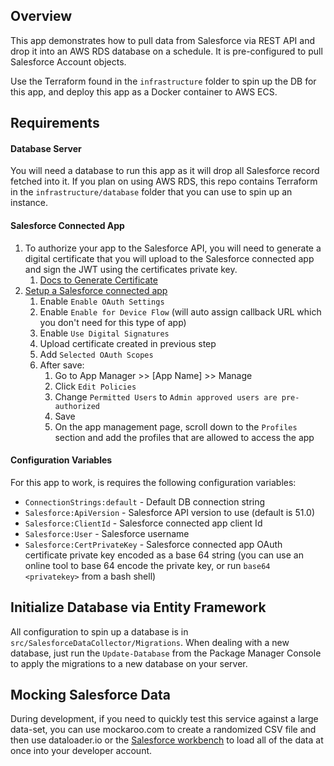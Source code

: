 ## Overview
This app demonstrates how to pull data from Salesforce via REST API and drop it into an AWS RDS database on a schedule. It is pre-configured to pull Salesforce Account objects.

Use the Terraform found in the `infrastructure` folder to spin up the DB for this app, and deploy this app as a Docker container to AWS ECS.
 
## Requirements

#### Database Server
You will need a database to run this app as it will drop all Salesforce record fetched into it. If you plan on using AWS RDS, this repo contains Terraform in the `infrastructure/database` folder that you can use to spin up an instance. 

#### Salesforce Connected App
1. To authorize your app to the Salesforce API, you will need to generate a digital certificate that you will upload to the Salesforce connected app and sign the JWT using the certificates private key.  
    1. [Docs to Generate Certificate](https://developer.salesforce.com/docs/atlas.en-us.sfdx_dev.meta/sfdx_dev/sfdx_dev_auth_key_and_cert.htm)
1. [Setup a Salesforce connected app](https://help.salesforce.com/articleView?id=sf.connected_app_create_basics.htm&type=5)
    1. Enable `Enable OAuth Settings`
    1. Enable `Enable for Device Flow` (will auto assign callback URL which you don't need for this type of app)
    1. Enable `Use Digital Signatures`
    1. Upload certificate created in previous step
    1. Add `Selected OAuth Scopes`
    1. After save:
        1. Go to App Manager >> [App Name] >> Manage
        1. Click `Edit Policies`
        1. Change `Permitted Users` to `Admin approved users are pre-authorized`
        1. Save
        1. On the app management page, scroll down to the `Profiles` section and add the profiles that are allowed to access the app 

#### Configuration Variables
For this app to work, is requires the following configuration variables:

- `ConnectionStrings:default` - Default DB connection string
- `Salesforce:ApiVersion` - Salesforce API version to use (default is 51.0)
- `Salesforce:ClientId` - Salesforce connected app client Id
- `Salesforce:User` - Salesforce username
- `Salesforce:CertPrivateKey` - Salesforce connected app OAuth certificate private key encoded as a base 64 string (you can use an online tool to base 64 encode the private key, or run `base64 <privatekey>` from a bash shell)

## Initialize Database via Entity Framework
All configuration to spin up a database is in `src/SalesforceDataCollector/Migrations`. When dealing with a new database, just run the `Update-Database` from the Package Manager Console to apply the migrations to a new database on your server.

## Mocking Salesforce Data
During development, if you need to quickly test this service against a large data-set, you can use mockaroo.com to create a randomized CSV file and then use dataloader.io or the [Salesforce workbench](https://workbench.developerforce.com/) to load all of the data at once into your developer account.